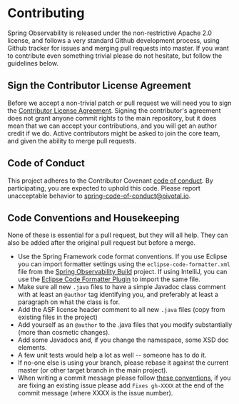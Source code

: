 
# Contributing

Spring Observability is released under the non-restrictive Apache 2.0 license,
and follows a very standard Github development process, using Github
tracker for issues and merging pull requests into master. If you want
to contribute even something trivial please do not hesitate, but
follow the guidelines below.

## Sign the Contributor License Agreement
Before we accept a non-trivial patch or pull request we will need you to sign the
[Contributor License Agreement](https://cla.pivotal.io/sign/spring).
Signing the contributor's agreement does not grant anyone commit rights to the main
repository, but it does mean that we can accept your contributions, and you will get an
author credit if we do.  Active contributors might be asked to join the core team, and
given the ability to merge pull requests.

## Code of Conduct
This project adheres to the Contributor Covenant [code of
conduct](https://github.com/spring-projects/spring-observability/blob/main/docs/src/main/asciidoc/code-of-conduct.adoc). By participating, you  are expected to uphold this code. Please report
unacceptable behavior to spring-code-of-conduct@pivotal.io.

## Code Conventions and Housekeeping
None of these is essential for a pull request, but they will all help.  They can also be
added after the original pull request but before a merge.

* Use the Spring Framework code format conventions. If you use Eclipse
  you can import formatter settings using the
  `eclipse-code-formatter.xml` file from the
  [Spring Observability Build](https://raw.githubusercontent.com/spring-projects/spring-observability/main/src/main/resources/eclipse-code-formatter.xml) project. If using IntelliJ, you can use the
  [Eclipse Code Formatter Plugin](https://plugins.jetbrains.com/plugin/6546) to import the same file.
* Make sure all new `.java` files to have a simple Javadoc class comment with at least an
  `@author` tag identifying you, and preferably at least a paragraph on what the class is
  for.
* Add the ASF license header comment to all new `.java` files (copy from existing files
  in the project)
* Add yourself as an `@author` to the .java files that you modify substantially (more
  than cosmetic changes).
* Add some Javadocs and, if you change the namespace, some XSD doc elements.
* A few unit tests would help a lot as well -- someone has to do it.
* If no-one else is using your branch, please rebase it against the current master (or
  other target branch in the main project).
* When writing a commit message please follow [these conventions](https://tbaggery.com/2008/04/19/a-note-about-git-commit-messages.html),
  if you are fixing an existing issue please add `Fixes gh-XXXX` at the end of the commit
  message (where XXXX is the issue number).
